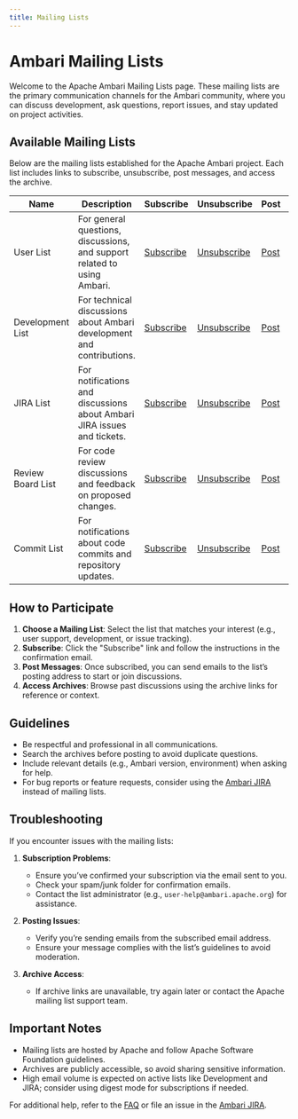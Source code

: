 ```yaml
---
title: Mailing Lists
---
```


# Ambari Mailing Lists

Welcome to the Apache Ambari Mailing Lists page. These mailing lists are the primary communication channels for the Ambari community, where you can discuss development, ask questions, report issues, and stay updated on project activities.

## Available Mailing Lists

Below are the mailing lists established for the Apache Ambari project. Each list includes links to subscribe, unsubscribe, post messages, and access the archive.

| Name              | Description                                                                 | Subscribe                                      | Unsubscribe                                    | Post                                         | Archive                                                       |
|-------------------|-----------------------------------------------------------------------------|-----------------------------------------------|-----------------------------------------------|---------------------------------------------|--------------------------------------------------------------|
| User List         | For general questions, discussions, and support related to using Ambari.     | [Subscribe](mailto:user-subscribe@ambari.apache.org) | [Unsubscribe](mailto:user-unsubscribe@ambari.apache.org) | [Post](mailto:user@ambari.apache.org)       | [View Archive](https://mail-archives.apache.org/mod_mbox/ambari-user/) |
| Development List  | For technical discussions about Ambari development and contributions.        | [Subscribe](mailto:dev-subscribe@ambari.apache.org)  | [Unsubscribe](mailto:dev-unsubscribe@ambari.apache.org)  | [Post](mailto:dev@ambari.apache.org)        | [View Archive](https://mail-archives.apache.org/mod_mbox/ambari-dev/)  |
| JIRA List         | For notifications and discussions about Ambari JIRA issues and tickets.      | [Subscribe](mailto:issues-subscribe@ambari.apache.org) | [Unsubscribe](mailto:issues-unsubscribe@ambari.apache.org) | [Post](mailto:issues@ambari.apache.org)       | [View Archive](https://mail-archives.apache.org/mod_mbox/ambari-issues/) |
| Review Board List | For code review discussions and feedback on proposed changes.                | [Subscribe](mailto:reviews-subscribe@ambari.apache.org) | [Unsubscribe](mailto:reviews-unsubscribe@ambari.apache.org) | [Post](mailto:reviews@ambari.apache.org)   | [View Archive](https://mail-archives.apache.org/mod_mbox/ambari-reviews/) |
| Commit List       | For notifications about code commits and repository updates.                 | [Subscribe](mailto:commits-subscribe@ambari.apache.org) | [Unsubscribe](mailto:commits-unsubscribe@ambari.apache.org) | [Post](mailto:commits@ambari.apache.org)   | [View Archive](https://mail-archives.apache.org/mod_mbox/ambari-commits/) |

## How to Participate  

1. **Choose a Mailing List**: Select the list that matches your interest (e.g., user support, development, or issue tracking).
2. **Subscribe**: Click the "Subscribe" link and follow the instructions in the confirmation email.
3. **Post Messages**: Once subscribed, you can send emails to the list’s posting address to start or join discussions.
4. **Access Archives**: Browse past discussions using the archive links for reference or context.

## Guidelines

- Be respectful and professional in all communications.
- Search the archives before posting to avoid duplicate questions.
- Include relevant details (e.g., Ambari version, environment) when asking for help.
- For bug reports or feature requests, consider using the [Ambari JIRA](https://issues.apache.org/jira/projects/AMBARI) instead of mailing lists.

## Troubleshooting

If you encounter issues with the mailing lists:

1. **Subscription Problems**:
   - Ensure you’ve confirmed your subscription via the email sent to you.
   - Check your spam/junk folder for confirmation emails.
   - Contact the list administrator (e.g., `user-help@ambari.apache.org`) for assistance.

2. **Posting Issues**:
   - Verify you’re sending emails from the subscribed email address.
   - Ensure your message complies with the list’s guidelines to avoid moderation.

3. **Archive Access**:
   - If archive links are unavailable, try again later or contact the Apache mailing list support team.

## Important Notes

- Mailing lists are hosted by Apache and follow Apache Software Foundation guidelines.
- Archives are publicly accessible, so avoid sharing sensitive information.
- High email volume is expected on active lists like Development and JIRA; consider using digest mode for subscriptions if needed.

For additional help, refer to the [FAQ](faq.md) or file an issue in the [Ambari JIRA](https://issues.apache.org/jira/projects/AMBARI).
